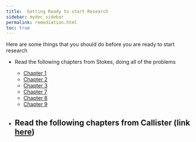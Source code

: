 ```yaml
---
title:  Getting Ready to start Research
sidebar: mydoc_sidebar
permalink: remediation.html
toc: true
---
```


Here are some things that you should do before you are ready to start
research

- Read the following chapters from Stokes, doing all of the problems
  - [Chapter 1][stokes1]
  - [Chapter 2][stokes2]
  - [Chapter 3][stokes3]
  - [Chapter 7][stokes7]
  - [Chapter 8][stokes8]
  - [Chapter 9][stokes9]

- Read the following chapters from Callister (link [here][callister])
  -



[stokes1]:https://content.byui.edu/file/ceb83761-b291-4202-94a6-eb42747cfa18/1/Stokes_Chap_1.pdf
[stokes2]:https://content.byui.edu/file/ceb83761-b291-4202-94a6-eb42747cfa18/1/Stokes_Chap_2.pdf
[stokes3]:https://content.byui.edu/file/ceb83761-b291-4202-94a6-eb42747cfa18/1/Stokes_Chap_3.pdf
[stokes7]:https://content.byui.edu/file/ceb83761-b291-4202-94a6-eb42747cfa18/1/Stokes_Chap_3.pdf
[stokes8]:https://content.byui.edu/file/ceb83761-b291-4202-94a6-eb42747cfa18/1/Stokes_Chap_3.pdf
[stokes9]:https://content.byui.edu/file/ceb83761-b291-4202-94a6-eb42747cfa18/1/Stokes_Chap_3.pdf
[callister]:https://www.amazon.com/Materials-Science-Engineering-William-Callister/dp/1118324579/ref=sr_1_2?dchild=1&keywords=Callister+materials+science&qid=1585319267&sr=8-2
